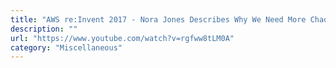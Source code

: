```yaml
---
title: "AWS re:Invent 2017 - Nora Jones Describes Why We Need More Chaos - Chaos Engineering, That Is"
description: ""
url: "https://www.youtube.com/watch?v=rgfww8tLM0A"
category: "Miscellaneous"
---
```

